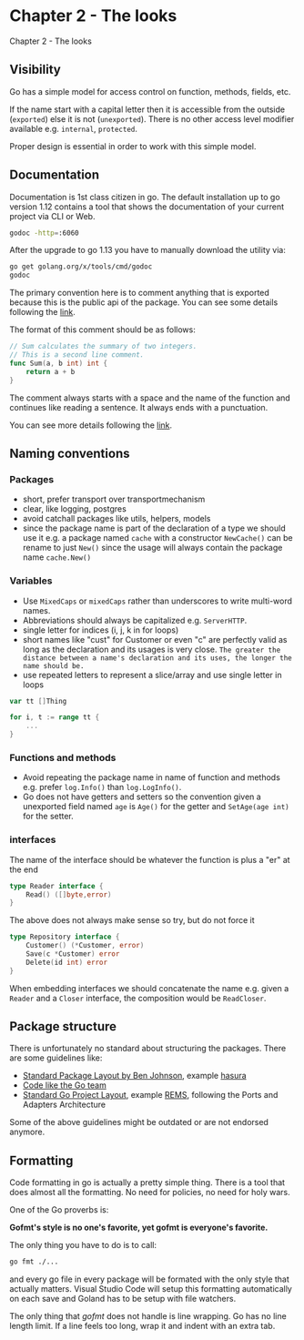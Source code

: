 # Chapter 2 - The looks

Chapter 2 - The looks

## Visibility

Go has a simple model for access control on function, methods, fields, etc.

If the name start with a capital letter then it is accessible from the outside (`exported`) else it is not (`unexported`). There is no other access level modifier available e.g. `internal`, `protected`.

Proper design is essential in order to work with this simple model.

## Documentation

Documentation is 1st class citizen in go. The default installation up to go version 1.12 contains a tool that shows the documentation of your current project via CLI or Web.

```bash
godoc -http=:6060
```

After the upgrade to go 1.13 you have to manually download the utility via:

```bash
go get golang.org/x/tools/cmd/godoc
godoc
```

The primary convention here is to comment anything that is exported because this is the public api of the package. You can see some details following the [link](https://golang.org/doc/effective_go.html#commentary).

The format of this comment should be as follows:

```go
// Sum calculates the summary of two integers.
// This is a second line comment.
func Sum(a, b int) int {
    return a + b
}
```

The comment always starts with a space and the name of the function and continues like reading a sentence. It always ends with a punctuation.

You can see more details following the [link](https://golang.org/doc/effective_go.html#commentary).

## Naming conventions

### Packages

- short, prefer transport over transportmechanism
- clear, like logging, postgres
- avoid catchall packages like utils, helpers, models
- since the package name is part of the declaration of a type we should use it e.g. a package named `cache` with a constructor `NewCache()` can be rename to just `New()` since the usage will always contain the package name `cache.New()`

### Variables

- Use `MixedCaps` or `mixedCaps` rather than underscores to write multi-word names.
- Abbreviations should always be capitalized e.g. `ServerHTTP`.
- single letter for indices (i, j, k in for loops)
- short names like "cust" for Customer or even "c" are perfectly valid as long as the declaration and its usages is very close. `The greater the distance between a name's declaration and its uses, the longer the name should be.`
- use repeated letters to represent a slice/array and use single letter in loops

```go
var tt []Thing

for i, t := range tt {
    ...
}
```

### Functions and methods

- Avoid repeating the package name in name of function and methods e.g. prefer `log.Info()` than `log.LogInfo()`.
- Go does not have getters and setters so the convention given a unexported field named `age` is `Age()` for the getter and `SetAge(age int)` for the setter.

### interfaces

The name of the interface should be whatever the function is plus a "er" at the end

```go
type Reader interface {
    Read() ([]byte,error)
}
```

The above does not always make sense so try, but do not force it

```go
type Repository interface {
    Customer() (*Customer, error)
    Save(c *Customer) error
    Delete(id int) error
}
```

When embedding interfaces we should concatenate the name e.g. given a `Reader` and a `Closer` interface, the composition would be `ReadCloser`.

## Package structure

There is unfortunately no standard about structuring the packages. There are some guidelines like:

- [Standard Package Layout by Ben Johnson](https://medium.com/@benbjohnson/standard-package-layout-7cdbc8391fc1), example [hasura](https://github.com/taxibeat/hasura)
- [Code like the Go team](https://www.youtube.com/watch?v=MzTcsI6tn-0)
- [Standard Go Project Layout](https://github.com/golang-standards/project-layout), example [REMS](https://github.com/taxibeat/rems), following the Ports and Adapters Architecture

Some of the above guidelines might be outdated or are not endorsed anymore.

## Formatting

Code formatting in go is actually a pretty simple thing. There is a tool that does almost all the formatting.
No need for policies, no need for holy wars.

One of the Go proverbs is:

**Gofmt's style is no one's favorite, yet gofmt is everyone's favorite.**

The only thing you have to do is to call:

```bash
go fmt ./...
```

and every go file in every package will be formated with the only style that actually matters.
Visual Studio Code will setup this formatting automatically on each save and Goland has to be setup with file watchers.

The only thing that *gofmt* does not handle is line wrapping. Go has no line length limit. If a line feels too long, wrap it and indent with an extra tab.
